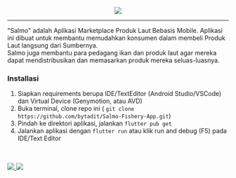 <p align="center" width="100%">
    <img src="https://raw.githubusercontent.com/bytadit/Salmo-Fishery-App/main/salmo/images/logo_salmo.png">
</p>
<hr>
"Salmo" adalah Aplikasi Marketplace Produk Laut Bebasis Mobile. Aplikasi ini dibuat untuk membantu memudahkan konsumen dalam membeli Produk Laut langsung dari Sumbernya.<br> Salmo juga membantu para pedagang ikan dan produk laut agar mereka dapat mendistribusikan dan memasarkan produk mereka seluas-luasnya.

### Installasi 
1. Siapkan requirements berupa IDE/TextEditor (Android Studio/VSCode) dan Virtual Device (Genymotion, atau AVD)
2. Buka terminal, clone repo ini ( ```git clone https://github.com/bytadit/Salmo-Fishery-App.git```)
3. Pindah ke direktori aplikasi, jalankan ```flutter pub get```
4. Jalankan aplikasi dengan ```flutter run``` atau klik run and debug (F5) pada IDE/Text Editor

<br><br>
<a href="https://trello.com/b/0zR8DqCQ/a-2-marketplace-produk-laut-salmo">
  <img src="https://img.shields.io/badge/Trello-%23026AA7.svg?style=for-the-badge&logo=Trello&logoColor=white">
</a>
<a href="https://www.figma.com/file/qWeTSdhxz0jFuykZfbh0pZ/RPL---salmo?node-id=0%3A1">
  <img src="https://img.shields.io/badge/figma-%23F24E1E.svg?style=for-the-badge&logo=figma&logoColor=white">
</a>

